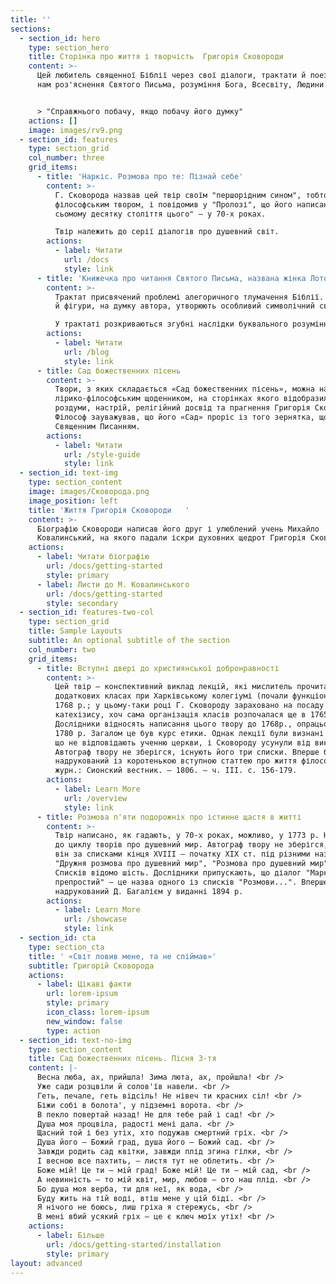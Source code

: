 ```yaml
---
title: ''
sections:
  - section_id: hero
    type: section_hero
    title: Сторінка про життя і творчість  Григорія Сковороди
    content: >-
      Цей любитель священної Біблії через свої діалоги, трактати й поезію подає
      нам роз'яснення Святого Письма, розуміння Бога, Всесвіту, Людини.


      > "Справжнього побачу, якщо побачу його думку"
    actions: []
    image: images/rv9.png
  - section_id: features
    type: section_grid
    col_number: three
    grid_items:
      - title: 'Наркіс. Розмова про те: Пізнай себе'
        content: >-
          Г. Сковорода назвав цей твір своїм "першорідним сином", тобто першим
          філософським твором, і повідомив у "Пролозі", що його написано "на
          сьомому десятку століття цього" — у 70-х роках.

          Твір належить до серії діалогів про душевний світ.
        actions:
          - label: Читати
            url: /docs
            style: link
      - title: 'Книжечка про читання Святого Письма, названа жінка Лотова'
        content: >-
          Трактат присвячений проблемі алегоричного тлумачення Біблії. Її образи
          й фігури, на думку автора, утворюють особливий символічний світ.

          У трактаті розкриваються згубні наслідки буквального розуміння Біблії.
        actions:
          - label: Читати
            url: /blog
            style: link
      - title: Сад божественних пісень
        content: >-
          Твори, з яких складається «Сад божественних пісень», можна назвати
          лірико-філософським щоденником, на сторінках якого відобразилися
          роздуми, настрій, релігійний досвід та прагнення Григорія Сковороди.
          Філософ зауважував, що його «Сад» проріс із того зернятка, що посіяно
          Священним Писанням.
        actions:
          - label: Читати
            url: /style-guide
            style: link
  - section_id: text-img
    type: section_content
    image: images/Сковорода.png
    image_position: left
    title: 'Життя Григорія Сковороди   '
    content: >-
      Біографію Сковороди написав його друг і улюблений учень Михайло
      Ковалинський, на якого падали іскри духовних щедрот Григорія Сковороди. 
    actions:
      - label: Читати біографію
        url: /docs/getting-started
        style: primary
      - label: Листи до М. Ковалинського
        url: /docs/getting-started
        style: secondary
  - section_id: features-two-col
    type: section_grid
    title: Sample Layouts
    subtitle: An optional subtitle of the section
    col_number: two
    grid_items:
      - title: Вступні двері до християнської добронравності
        content: >-
          Цей твір — конспективний виклад лекцій, які мислитель прочитав у
          додаткових класах при Харківському колегіумі (почали функціонувати з
          1768 р.; у цьому-таки році Г. Сковороду зараховано на посаду викладача
          катехізису, хоч сама організація класів розпочалася ще в 1765 р.).
          Дослідники відносять написання цього твору до 1768р., опрацьовано його
          1780 р. Загалом це був курс етики. Однак лекції були визнані за такі,
          що не відповідають ученню церкви, і Сковороду усунули від викладання.
          Автограф твору не зберігся, існують його три списки. Вперше був
          надрукований із коротенькою вступною статтею про життя філософа в
          журн.: Сионский вестник. — 1806. — ч. III. с. 156-179.
        actions:
          - label: Learn More
            url: /overview
            style: link
      - title: Розмова п'яти подорожніх про істинне щастя в житті
        content: >-
          Твір написано, як гадають, у 70-х роках, можливо, у 1773 р. Належить
          до циклу творів про душевний мир. Автограф твору не зберігся, відомий
          він за списками кінця XVIII — початку XIX ст. під різними назвами:
          "Дружня розмова про душевний мир", "Розмова про душевний мир" і т. п.
          Списків відомо шість. Дослідники припускають, що діалог "Марко
          препростий" — це назва одного із списків "Розмови...". Вперше був
          надрукований Д. Багалієм у виданні 1894 р.
        actions:
          - label: Learn More
            url: /showcase
            style: link
  - section_id: cta
    type: section_cta
    title: ' «Світ ловив мене, та не спіймав»'
    subtitle: Григорій Сковорода
    actions:
      - label: Цікаві факти
        url: lorem-ipsum
        style: primary
        icon_class: lorem-ipsum
        new_window: false
        type: action
  - section_id: text-no-img
    type: section_content
    title: Сад божественних пісень. Пісня 3-тя
    content: |-
      Весна люба, ах, прийшла! Зима люта, ах, пройшла! <br />
      Уже сади розцвіли й солов'їв навели. <br />
      Геть, печале, геть відсіль! Не нівеч ти красних сіл! <br />
      Біжи собі в болота', у підземні ворота. <br />
      В пекло повертай назад! Не для тебе рай і сад! <br />
      Душа моя процвіла, радості мені дала. <br />
      Щасний той і без утіх, хто подужав смертний гріх. <br />
      Душа його — Божий град, душа його — Божий сад. <br />
      Завжди родить сад квітки, завжди плід згина гілки, <br />
      І весною все пахтить, — листя тут не облетить. <br />
      Боже мій! Це ти — мій град! Боже мій! Це ти — мій сад, <br />
      А невинність — то мій квіт, мир, любов — ото наш плід. <br />
      Бо душа моя верба, ти для неї, як вода, <br />
      Буду жить на тій воді, втіш мене у цій біді. <br />
      Я нічого не боюсь, лиш гріха я стережусь, <br />
      В мені вбий усякий гріх — це є ключ моїх утіх! <br />
    actions:
      - label: Більше
        url: /docs/getting-started/installation
        style: primary
layout: advanced
---
```


